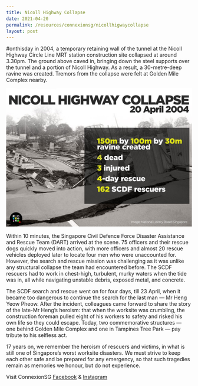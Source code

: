 ```yaml
---
title: Nicoll Highway Collapse
date: 2021-04-20
permalink: /resources/connexionsg/nicollhigwaycollapse
layout: post
---
```

#onthisday in 2004, a temporary retaining wall of the tunnel at the Nicoll Highway Circle Line MRT station construction site collapsed at around 3.30pm. The ground above caved in, bringing down the steel supports over the tunnel and a portion of Nicoll Highway. As a result, a 30-metre-deep ravine was created. Tremors from the collapse were felt at Golden Mile Complex nearby.

![Alt text for image on Isomer site](/images/nicollhw1.jpg)

Within 10 minutes, the Singapore Civil Defence Force Disaster Assistance and Rescue Team (DART) arrived at the scene. 75 officers and their rescue dogs quickly moved into action, with more officers and almost 20 rescue vehicles deployed later to locate four men who were unaccounted for. However, the search and rescue mission was challenging as it was unlike any structural collapse the team had encountered before. The SCDF rescuers had to work in chest-high, turbulent, murky waters when the tide was in, all while navigating unstable debris, exposed metal, and concrete.

The SCDF search and rescue went on for four days, till 23 April, when it became too dangerous to continue the search for the last man — Mr Heng Yeow Pheow. After the incident, colleagues came forward to share the story of the late-Mr Heng’s heroism: that when the worksite was crumbling, the construction foreman pulled eight of his workers to safety and risked his own life so they could escape. Today, two commemorative structures — one behind Golden Mile Complex and one in Tampines Tree Park — pay tribute to his selfless act.

17 years on, we remember the heroism of rescuers and victims, in what is still one of Singapore’s worst worksite disasters. We must strive to keep each other safe and be prepared for any emergency, so that such tragedies remain as memories we honour, but do not experience.

Visit ConnexionSG [Facebook](https://www.facebook.com/ConnexionSG) & [Instagram](https://www.instagram.com/connexionsg/)